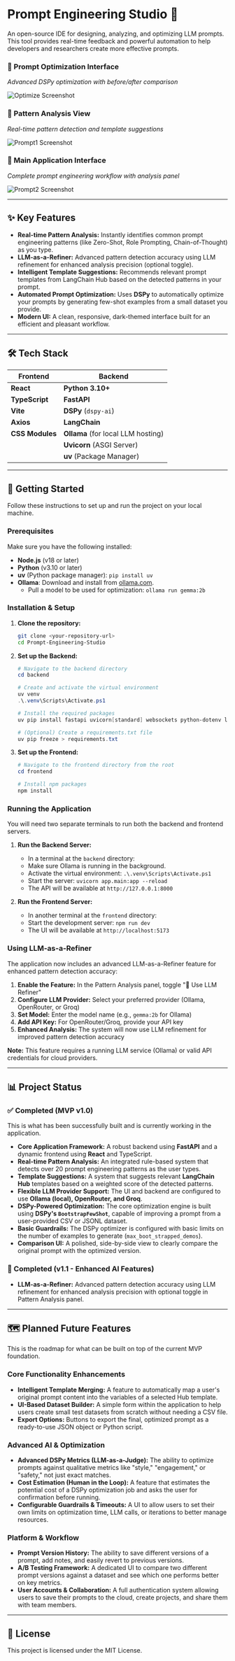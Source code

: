 # Prompt Engineering Studio 🚀

An open-source IDE for designing, analyzing, and optimizing LLM prompts. This tool provides real-time feedback and powerful automation to help developers and researchers create more effective prompts.


### 🚀 Prompt Optimization Interface
*Advanced DSPy optimization with before/after comparison*

![Optimize Screenshot](assets/optimize-screenshot.png)

### 📝 Pattern Analysis View
*Real-time pattern detection and template suggestions*

![Prompt1 Screenshot](assets/prompt1-screenshot.png)

### 🎨 Main Application Interface
*Complete prompt engineering workflow with analysis panel*

![Prompt2 Screenshot](assets/prompt2-screenshot.png)

---

## ✨ Key Features

* **Real-time Pattern Analysis:** Instantly identifies common prompt engineering patterns (like Zero-Shot, Role Prompting, Chain-of-Thought) as you type.
* **LLM-as-a-Refiner:** Advanced pattern detection accuracy using LLM refinement for enhanced analysis precision (optional toggle).
* **Intelligent Template Suggestions:** Recommends relevant prompt templates from LangChain Hub based on the detected patterns in your prompt.
* **Automated Prompt Optimization:** Uses **DSPy** to automatically optimize your prompts by generating few-shot examples from a small dataset you provide.
* **Modern UI:** A clean, responsive, dark-themed interface built for an efficient and pleasant workflow.

---

## 🛠️ Tech Stack

| Frontend                | Backend                          |
| ----------------------- | -------------------------------- |
| **React** | **Python 3.10+** |
| **TypeScript** | **FastAPI** |
| **Vite** | **DSPy** (`dspy-ai`)             |
| **Axios** | **LangChain** |
| **CSS Modules** | **Ollama** (for local LLM hosting) |
|                         | **Uvicorn** (ASGI Server)        |
|                         | **uv** (Package Manager)         |

---

## 🏁 Getting Started

Follow these instructions to set up and run the project on your local machine.

### Prerequisites

Make sure you have the following installed:
* **Node.js** (v18 or later)
* **Python** (v3.10 or later)
* **uv** (Python package manager): `pip install uv`
* **Ollama**: Download and install from [ollama.com](https://ollama.com/).
    * Pull a model to be used for optimization: `ollama run gemma:2b`

### Installation & Setup

1.  **Clone the repository:**
    ```sh
    git clone <your-repository-url>
    cd Prompt-Engineering-Studio
    ```

2.  **Set up the Backend:**
    ```powershell
    # Navigate to the backend directory
    cd backend

    # Create and activate the virtual environment
    uv venv
    .\.venv\Scripts\Activate.ps1

    # Install the required packages
    uv pip install fastapi uvicorn[standard] websockets python-dotenv langchain dspy-ai pandas python-multipart

    # (Optional) Create a requirements.txt file
    uv pip freeze > requirements.txt
    ```

3.  **Set up the Frontend:**
    ```powershell
    # Navigate to the frontend directory from the root
    cd frontend

    # Install npm packages
    npm install
    ```

### Running the Application

You will need two separate terminals to run both the backend and frontend servers.

1.  **Run the Backend Server:**
    * In a terminal at the `backend` directory:
    * Make sure Ollama is running in the background.
    * Activate the virtual environment: `.\.venv\Scripts\Activate.ps1`
    * Start the server: `uvicorn app.main:app --reload`
    * The API will be available at `http://127.0.0.1:8000`

2.  **Run the Frontend Server:**
    * In another terminal at the `frontend` directory:
    * Start the development server: `npm run dev`
    * The UI will be available at `http://localhost:5173`

### Using LLM-as-a-Refiner

The application now includes an advanced LLM-as-a-Refiner feature for enhanced pattern detection accuracy:

1. **Enable the Feature:** In the Pattern Analysis panel, toggle "🤖 Use LLM Refiner"
2. **Configure LLM Provider:** Select your preferred provider (Ollama, OpenRouter, or Groq)
3. **Set Model:** Enter the model name (e.g., `gemma:2b` for Ollama)
4. **Add API Key:** For OpenRouter/Groq, provide your API key
5. **Enhanced Analysis:** The system will now use LLM refinement for improved pattern detection accuracy

**Note:** This feature requires a running LLM service (Ollama) or valid API credentials for cloud providers.

---

## 📊 Project Status

### ✅ Completed (MVP v1.0)

This is what has been successfully built and is currently working in the application.

* **Core Application Framework:** A robust backend using **FastAPI** and a dynamic frontend using **React** and TypeScript.
* **Real-time Pattern Analysis:** An integrated rule-based system that detects over 20 prompt engineering patterns as the user types.
* **Template Suggestions:** A system that suggests relevant **LangChain Hub** templates based on a weighted score of the detected patterns.
* **Flexible LLM Provider Support:** The UI and backend are configured to use **Ollama (local), OpenRouter, and Groq**.
* **DSPy-Powered Optimization:** The core optimization engine is built using **DSPy's `BootstrapFewShot`**, capable of improving a prompt from a user-provided CSV or JSONL dataset.
* **Basic Guardrails:** The DSPy optimizer is configured with basic limits on the number of examples to generate (`max_boot_strapped_demos`).
* **Comparison UI:** A polished, side-by-side view to clearly compare the original prompt with the optimized version.

### 🚀 Completed (v1.1 - Enhanced AI Features)

* **LLM-as-a-Refiner:** Advanced pattern detection accuracy using LLM refinement for enhanced analysis precision with optional toggle in Pattern Analysis panel.

---

## 🗺️ Planned Future Features

This is the roadmap for what can be built on top of the current MVP foundation.

### Core Functionality Enhancements
* **Intelligent Template Merging:** A feature to automatically map a user's original prompt content into the variables of a selected Hub template.
* **UI-Based Dataset Builder:** A simple form within the application to help users create small test datasets from scratch without needing a CSV file.
* **Export Options:** Buttons to export the final, optimized prompt as a ready-to-use JSON object or Python script.

### Advanced AI & Optimization
* **Advanced DSPy Metrics (LLM-as-a-Judge):** The ability to optimize prompts against qualitative metrics like "style," "engagement," or "safety," not just exact matches.
* **Cost Estimation (Human in the Loop):** A feature that estimates the potential cost of a DSPy optimization job and asks the user for confirmation before running.
* **Configurable Guardrails & Timeouts:** A UI to allow users to set their own limits on optimization time, LLM calls, or iterations to better manage resources.

### Platform & Workflow
* **Prompt Version History:** The ability to save different versions of a prompt, add notes, and easily revert to previous versions.
* **A/B Testing Framework:** A dedicated UI to compare two different prompt versions against a dataset and see which one performs better on key metrics.
* **User Accounts & Collaboration:** A full authentication system allowing users to save their prompts to the cloud, create projects, and share them with team members.

---

## 📄 License

This project is licensed under the MIT License.